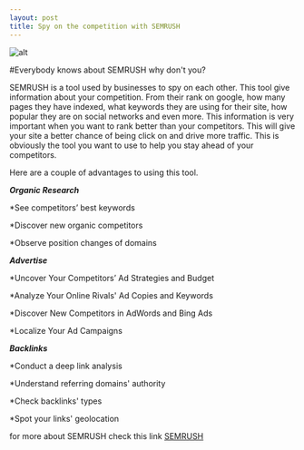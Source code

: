 ```yaml
---
layout: post
title: Spy on the competition with SEMRUSH
---
```


![alt](http://www.semrush.com/blog/wp-content/uploads/2013/03/500x500.jpg "SMERUSH LOGO")

#Everybody knows about SEMRUSH why don't you?

SEMRUSH is a tool used by businesses to spy on each other. This tool give information about your competition. From their rank on google, how many pages they have indexed, what keywords they are using for their site, how popular they are on social networks and even more. This information is very important when you want to rank better than your competitors. This will give your site a better chance of being click on and drive more traffic.  This is obviously the tool you want to use to help you stay ahead of your competitors. 

Here are a couple of advantages to using this tool.

***Organic Research***

*See competitors’ best keywords

*Discover new organic competitors

*Observe position changes of domains

***Advertise***

*Uncover Your Competitors’ Ad Strategies and Budget

*Analyze Your Online Rivals' Ad Copies and Keywords

*Discover New Competitors in AdWords and Bing Ads

*Localize Your Ad Campaigns

***Backlinks***

*Conduct a deep link analysis

*Understand referring domains' authority

*Check backlinks' types

*Spot your links' geolocation

for more about SEMRUSH check this link [SEMRUSH](http://www.semrush.com/)



